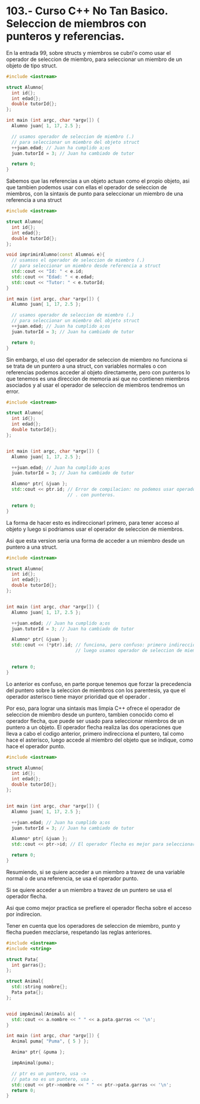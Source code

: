 # 103.- Curso C++ No Tan Basico. Seleccion de miembros con punteros y referencias.

En la entrada 99, sobre structs y miembros se cubri'o como usar el operador de
seleccion de miembro, para seleccionar un miembro de un objeto de tipo struct.


```cpp
#include <iostream>

struct Alumno{
  int id{};
  int edad{};
  double tutorId{};
};

int main (int argc, char *argv[]) {
  Alumno juan{ 1, 17, 2.5 };

  // usamos operador de seleccion de miembro (.)
  // para seleccionar un miembro del objeto struct                                        
  ++juan.edad; // Juan ha cumplido a;os
  juan.tutorId = 3; // Juan ha cambiado de tutor

  return 0;
}
```

Sabemos que las referencias a un objeto actuan como el propio objeto, asi que
tambien podemos usar con ellas el operador de seleccion de miembros, con la
sintaxis de punto para seleccionar un miembro de una referencia a una struct

```cpp
#include <iostream>

struct Alumno{
  int id{};
  int edad{};
  double tutorId{};
};

void imprimirAlumno(const Alumno& e){
  // usamsos el operador de seleccion de miembro (.)
  // para seleccionar un miembro desde referencia a struct                                             
  std::cout << "Id: " < e.id;
  std::cout << "Edad: " < e.edad;
  std::cout << "Tutor: " < e.tutorId;
}

int main (int argc, char *argv[]) {
  Alumno juan{ 1, 17, 2.5 };

  // usamos operador de seleccion de miembro (.)
  // para seleccionar un miembro del objeto struct                                        
  ++juan.edad; // Juan ha cumplido a;os
  juan.tutorId = 3; // Juan ha cambiado de tutor

  return 0;
}
```

Sin embargo, el uso del operador de seleccion de miembro no funciona si se
trata de un puntero a una struct, con variables normales o con referencias
podemos acceder al objeto directamente, pero con punteros lo que tenemos es una
direccion de memoria asi que no contienen miembros asociados y al usar el
operador de seleccion de miembros tendremos un error.


```cpp
#include <iostream>

struct Alumno{
  int id{};
  int edad{};
  double tutorId{};
};


int main (int argc, char *argv[]) {
  Alumno juan{ 1, 17, 2.5 };

  ++juan.edad; // Juan ha cumplido a;os
  juan.tutorId = 3; // Juan ha cambiado de tutor

  Alumno* ptr{ &juan };
  std::cout << ptr.id; // Error de compilacion: no podemos usar operador
                       // . con punteros.

  return 0;
}
```

La forma de hacer esto es indireccionarl primero, para tener acceso al objeto y
luego si podriamos usar el operador de seleccion de miembros.

Asi que esta version seria una forma de acceder a un miembro desde un puntero a una struct.

```cpp
#include <iostream>

struct Alumno{
  int id{};
  int edad{};
  double tutorId{};
};


int main (int argc, char *argv[]) {
  Alumno juan{ 1, 17, 2.5 };

  ++juan.edad; // Juan ha cumplido a;os
  juan.tutorId = 3; // Juan ha cambiado de tutor

  Alumno* ptr{ &juan };
  std::cout << (*ptr).id; // funciona, pero confuso: primero indireccionamos ptr
                          // luego usamos operador de seleccion de miembro.
                       

  return 0;
}
```

Lo anterior es confuso, en parte porque tenemos que forzar la precedencia del
puntero sobre la seleccion de miembros con los parentesis, ya que el operador
asterisco tiene mayor prioridad que el operador .

Por eso, para lograr una sintaxis mas limpia C++ ofrece el operador de
seleccion de miembro desde un puntero, tambien conocido como el operador
flecha, que puede ser usado para seleccionar miembros de un puntero a un
objeto. El operador flecha realiza las dos operaciones que lleva a cabo el
codigo anterior, primero indirecciona el puntero, tal como hace el asterisco,
luego accede al miembro del objeto que se indique, como hace el operador punto.

```cpp
#include <iostream>

struct Alumno{
  int id{};
  int edad{};
  double tutorId{};
};


int main (int argc, char *argv[]) {
  Alumno juan{ 1, 17, 2.5 };

  ++juan.edad; // Juan ha cumplido a;os
  juan.tutorId = 3; // Juan ha cambiado de tutor

  Alumno* ptr{ &juan };
  std::cout << ptr->id; // El operador flecha es mejor para seleccionar miembros de puntero a objeto.

  return 0; 
} 
```

Resumiendo, si se quiere acceder a un miembro a travez de una
variable normal o de una referencia, se usa el operador punto.

Si se quiere acceder a un miembro a travez de un puntero se usa el operador
flecha.

Asi que como mejor practica se prefiere el operador flecha sobre el acceso por
indirecion.

Tener en cuenta que los operadores de seleccion de miembro, punto y flecha
pueden mezclarse, respetando las reglas anteriores.

```cpp
#include <iostream>
#include <string>

struct Pata{
  int garras{};
};

struct Animal{
  std::string nombre{};
  Pata pata{};
};


void impAnimal(Animal& a){
  std::cout << a.nombre << " " << a.pata.garras << '\n';
}

int main (int argc, char *argv[]) {
  Animal puma{ "Puma", { 5 } };

  Anima* ptr{ &puma };

  impAnimal(puma);

  // ptr es un puntero, usa ->
  // pata no es un puntero, usa .
  std::cout << ptr->nombre << " " << ptr->pata.garras << '\n';
  return 0; 
} 
```
